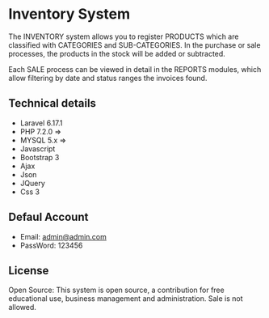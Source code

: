 
# Inventory System

The INVENTORY system allows you to register PRODUCTS which are classified with CATEGORIES and SUB-CATEGORIES. In the purchase or sale processes, the products in the stock will be added or subtracted.

Each SALE process can be viewed in detail in the REPORTS modules, which allow filtering by date and status ranges the invoices found.


## Technical details

* Laravel 6.17.1
* PHP 7.2.0 =>
* MYSQL 5.x =>
* Javascript
* Bootstrap 3
* Ajax
* Json
* JQuery
* Css 3

## Defaul Account
* Email: admin@admin.com
* PassWord: 123456

## License
Open Source: This system is open source, a contribution for free educational use, business management and administration. Sale is not allowed.
